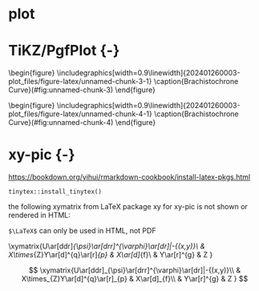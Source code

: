 # plot


# TiKZ/PgfPlot {-}

\begin{figure}
\includegraphics[width=0.9\linewidth]{202401260003-plot_files/figure-latex/unnamed-chunk-3-1} \caption{Brachistochrone Curve}(\#fig:unnamed-chunk-3)
\end{figure}

\begin{figure}
\includegraphics[width=0.9\linewidth]{202401260003-plot_files/figure-latex/unnamed-chunk-4-1} \caption{Brachistochrone Curve}(\#fig:unnamed-chunk-4)
\end{figure}


# xy-pic {-}

<https://bookdown.org/yihui/rmarkdown-cookbook/install-latex-pkgs.html>

`tinytex::install_tinytex()`

the following xymatrix from LaTeX package xy for xy-pic is not shown or rendered in HTML:

`$\LaTeX$` can only be used in HTML, not PDF

\xymatrix{U\ar[ddr]_{\psi}\ar[drr]^{\varphi}\ar[dr]|-{(x,y)}\\
 & X\times_{Z}Y\ar[d]^{q}\ar[r]_{p} & X\ar[d]_{f}\\
 & Y\ar[r]^{g} & Z
}

$$
\xymatrix{U\ar[ddr]_{\psi}\ar[drr]^{\varphi}\ar[dr]|-{(x,y)}\\
 & X\times_{Z}Y\ar[d]^{q}\ar[r]_{p} & X\ar[d]_{f}\\
 & Y\ar[r]^{g} & Z
}
$$
